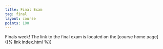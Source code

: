 ```yaml
---
title: Final Exam
tag: final
layout: course
points: 100
---
```


Finals week! The link to the final exam is located on the [course home page]({% link index.html %})